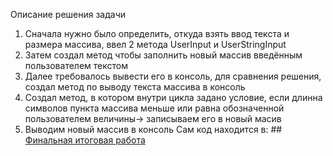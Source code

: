  Описание решения задачи
1. Сначала нужно было определить, откуда взять ввод текста и размера массива, ввел 2 метода UserInput и UserStringInput
2. Затем создал метод чтобы заполнить новый массив введённым пользователем текстом
3. Далее требовалось вывести его в консоль, для сравнения решения, создал метод по выводу текста массива в консоль
4. Создал метод, в котором внутри цикла задано условие, если длинна символов пункта массива меньше или равна обозначенной пользователем величины-> записываем его в новый масив
5. Выводим новый массив в консоль
Сам код находится в: ## [Финальная итоговая работа](/FinalControlWork/Program.cs)







